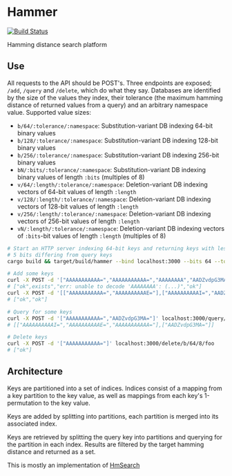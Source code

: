 # Hammer

[![Build Status](https://travis-ci.org/kerinin/hammer.svg?branch=master)](https://travis-ci.org/kerinin/hammer)

Hamming distance search platform


## Use

All requests to the API should be POST's.  Three endpoints are exposed; `/add`,
`/query` and `/delete`, which do what they say.  Databases are identified by the
size of the values they index, their tolerance (the maximum hamming distance of
returned values from a query) and an arbitrary namespace value.  Supported value
sizes:

* `b/64/:tolerance/:namespace`: Substitution-variant DB indexing 64-bit binary values
* `b/128/:tolerance/:namespace`: Substitution-variant DB indexing 128-bit binary values
* `b/256/:tolerance/:namespace`: Substitution-variant DB indexing 256-bit binary values
* `bN/:bits/:tolerance/:namespace`: Substitution-variant DB indexing binary
  values of length `:bits` (multiples of 8)
* `v/64/:length/:tolerance/:namespace`: Deletion-variant DB indexing vectors of
   64-bit values of length `:length`
* `v/128/:length/:tolerance/:namespace`: Deletion-variant DB indexing vectors of
   128-bit values of length `:length`
* `v/256/:length/:tolerance/:namespace`: Deletion-variant DB indexing vectors of
   256-bit values of length `:length`
* `vN/:length/:tolerance/:namespace`: Deletion-variant DB indexing vectors of
   `:bits`-bit values of length `:length` (multiples of 8)


```sh
# Start an HTTP server indexing 64-bit keys and returning keys with less than
# 5 bits differing from query keys
cargo build && target/build/hammer --bind localhost:3000 --bits 64 --tolerance 5

# Add some keys
curl -X POST -d '["AAAAAAAAAAA=","AAAAAAAAAAA=","AAAAAAAA","AADZvdpG3MA="]' localhost:3000/add/b/64/8/foo
# ["ok",exists","err: unable to decode 'AAAAAAAA': (...)","ok"]
curl -X POST -d '[["AAAAAAAAAAA=","AAAAAAAAAAE="],["AAAAAAAAAAI=","AADZvdpG3MA="]]' localhost:3000/add/v/64/2/8/foo
# ["ok","ok"]

# Query for some keys
curl -X POST -d '["AAAAAAAAAAA=","AADZvdpG3MA="]' localhost:3000/query/b/64/8/foo
# [["AAAAAAAAAAI=","AAAAAAAAAAE=","AAAAAAAAAAA="],["AADZvdpG3MA="]]

# Delete keys
curl -X POST -d '["AAAAAAAAAAA="]' localhost:3000/delete/b/64/8/foo
# ["ok"]
```

## Architecture

Keys are partitioned into a set of indices.  Indices consist of a mapping from a
key partition to the key value, as well as mappings from each key's
1-permutation to the key value.  

Keys are added by splitting into partitions, each partition is merged into its
associated index.

Keys are retrieved by splitting the query key into partitions and querying for
the partition in each index.  Results are filtered by the target hamming
distance and returned as a set.

This is mostly an implementation of
[HmSearch](http://www.cse.unsw.edu.au/~weiw/files/SSDBM13-HmSearch-Final.pdf)

